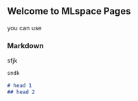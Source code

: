 ## Welcome to MLspace Pages 

you can use 


### Markdown 
sfjk

```markdown
sndk

# head 1
## head 2 




